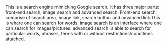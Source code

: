 This is a search engine mimicking Google search. It has three major parts: front-end search, image search and advanced search.
Front-end search comprise of search area, image link, search button and advanced link.This is where one can search for words.
image search is an interface where one can search for images/pictures.
advanced search is able to search for particular words, phrases, terms with or without restrictions/conditions attached.
